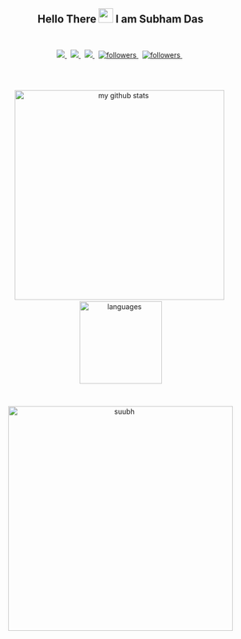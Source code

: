 <p align="center" >
 <h2 align="center">Hello There <img src="https://raw.githubusercontent.com/TheDudeThatCode/TheDudeThatCode/master/Assets/Hi.gif" width="29px">  I am Subham Das </h2>
</p>

<!--
<ul>
  <li>🌱 I’m currently learning with ezzz..</li>
  <li>👯 I’m looking to collaborate with anyone.</li>
  <li>📫 How to reach me: subhamdas461@gmail.com </li>
  <li>⚡ Fun fact: Charcoal pencil artist.</li>
</ul> -->

<!-- ## Languages & Tools -->
<!-- <span>

  <img  height="20" src="https://raw.githubusercontent.com/github/explore/80688e429a7d4ef2fca1e82350fe8e3517d3494d/topics/visual-studio-code/visual-studio-code.png">

  <img height="20" src="https://raw.githubusercontent.com/github/explore/80688e429a7d4ef2fca1e82350fe8e3517d3494d/topics/javascript/javascript.png">

  <img height="20" src="https://raw.githubusercontent.com/github/explore/5c058a388828bb5fde0bcafd4bc867b5bb3f26f3/topics/react/react.png">
  <img height="20" src="https://raw.githubusercontent.com/github/explore/80688e429a7d4ef2fca1e82350fe8e3517d3494d/topics/nodejs/nodejs.png">

  <img height="20" src="https://raw.githubusercontent.com/github/explore/5c058a388828bb5fde0bcafd4bc867b5bb3f26f3/topics/css/css.png">

  <img height="20" src="https://raw.githubusercontent.com/github/explore/80688e429a7d4ef2fca1e82350fe8e3517d3494d/topics/html/html.png">

  <img height="20" src="https://raw.githubusercontent.com/github/explore/80688e429a7d4ef2fca1e82350fe8e3517d3494d/topics/sql/sql.png">
  <img height="20" src="https://raw.githubusercontent.com/github/explore/80688e429a7d4ef2fca1e82350fe8e3517d3494d/topics/docker/docker.png">
  <img height="20" src="https://raw.githubusercontent.com/github/explore/80688e429a7d4ef2fca1e82350fe8e3517d3494d/topics/git/git.png">

  <img height="20" src="https://raw.githubusercontent.com/github/explore/80688e429a7d4ef2fca1e82350fe8e3517d3494d/topics/terminal/terminal.png">
  <img height="20" src="https://raw.githubusercontent.com/github/explore/80688e429a7d4ef2fca1e82350fe8e3517d3494d/topics/mongodb/mongodb.png">

  <img height="20" src="https://www.flaticon.com/svg/static/icons/svg/688/688064.svg">

</span> -->
<br>
<p align="center">
  <a href="https://www.linkedin.com/in/subhamdas461" target="blank">
    <img src="https://img.shields.io/badge/-LinkedIn-blue?style=flat-square&logo=Linkedin">
  </a>
  &nbsp
  <a href = "https://www.instagram.com/subba.JH" target="blank">
        <img src="https://img.shields.io/badge/-Instagram -red?style=flat-square&logo=Instagram&logoColor=white">
  </a>
   &nbsp
  <a href="https://subhamdas.netlify.app/" target="blank">
    <img src="https://img.shields.io/badge/-Website-222222?style=flat-square&logo=Netlify">
  </a>
   &nbsp
  <a href="https://www.twitter.com/_subhamdas" target="blank">
    <img alt="followers" title="Follow me on Twitter" src="https://img.shields.io/badge/-Twitter-darkblue?style=flat-square&logo=twitter&logoColor=blue"/>
  </a>
  &nbsp
  <a href="mailto:subhamdas461@gmail.com" target="blank">
        <img alt="followers" title="Follow me on Medium" src="https://img.shields.io/badge/-Gmail-222222?style=flat-square&logo=Gmail"/>
  </a>
  &nbsp
</p>
<br>
<br>

<p align="center">
<img src="https://github-readme-stats.vercel.app/api?username=subhamdas461&show_icons=true&theme=dark" alt="my github stats" width="420"/>&nbsp;
   <img src="https://github-readme-stats.vercel.app/api/top-langs/?username=subhamdas461&layout=compact&theme=dark" alt="languages" height="165">
</p>
<br>

<p align="center"> 
  <img align="center" width="450"  src="https://github-readme-streak-stats.herokuapp.com/?user=subhamdas461&theme=dark" alt="suubh" />
</p>
